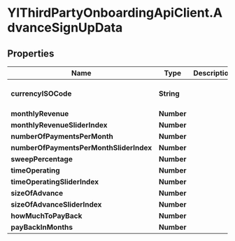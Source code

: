 # YlThirdPartyOnboardingApiClient.AdvanceSignUpData

## Properties

Name | Type | Description | Notes
------------ | ------------- | ------------- | -------------
**currencyISOCode** | **String** |  | [optional] [default to &#39;DKK&#39;]
**monthlyRevenue** | **Number** |  | [optional] 
**monthlyRevenueSliderIndex** | **Number** |  | [optional] 
**numberOfPaymentsPerMonth** | **Number** |  | [optional] 
**numberOfPaymentsPerMonthSliderIndex** | **Number** |  | [optional] 
**sweepPercentage** | **Number** |  | [optional] 
**timeOperating** | **Number** |  | [optional] 
**timeOperatingSliderIndex** | **Number** |  | [optional] 
**sizeOfAdvance** | **Number** |  | [optional] 
**sizeOfAdvanceSliderIndex** | **Number** |  | [optional] 
**howMuchToPayBack** | **Number** |  | [optional] 
**payBackInMonths** | **Number** |  | [optional] 


